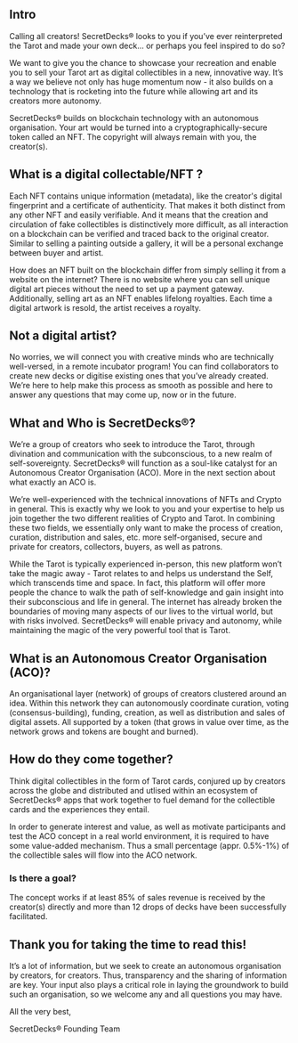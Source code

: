 ## Intro
Calling all creators! SecretDecks® looks to you if you’ve ever reinterpreted the Tarot and made your own deck... or perhaps you feel inspired to do so? 

We want to give you the chance to showcase your recreation and enable you to sell your Tarot art as digital collectibles in a new, innovative way. It’s a way we believe not only has huge momentum now - it also builds on a technology that is rocketing into the future while allowing art and its creators more autonomy. 

SecretDecks® builds on blockchain technology with an autonomous organisation. Your art would be turned into a cryptographically-secure token called an NFT. The copyright will always remain with you, the creator(s). 

## What is a digital collectable/NFT ?
Each NFT contains unique information (metadata), like the creator's digital fingerprint and a certificate of authenticity. That makes it both distinct from any other NFT and easily verifiable. And it means that the creation and circulation of fake collectibles is distinctively more difficult, as all interaction on a blockchain can be verified and traced back to the original creator. Similar to selling a painting outside a gallery, it will be a personal exchange between buyer and artist. 

How does an NFT built on the blockchain differ from simply selling it from a website on the internet? There is no website where you can sell unique digital art pieces without the need to set up a payment gateway. Additionally, selling art as an NFT enables lifelong royalties. Each time a digital artwork is resold, the artist receives a royalty. 

## Not a digital artist? 
No worries, we will connect you with creative minds who are technically well-versed, in a remote incubator program! You can find collaborators to create new decks or digitise existing ones that you’ve already created. We’re here to help make this process as smooth as possible and here to answer any questions that may come up, now or in the future.

## What and Who is SecretDecks®?
We’re a group of creators who seek to introduce the Tarot, through divination and communication with the subconscious, to a new realm of self-sovereignty. SecretDecks® will function as a soul-like catalyst for an Autonomous Creator Organisation (ACO). More in the next section about what exactly an ACO is. 

We’re well-experienced with the technical innovations of NFTs and Crypto in general. This is exactly why we look to you and your expertise to help us join together the two different realities of Crypto and Tarot. In combining these two fields, we essentially only want to make the process of creation, curation, distribution and sales, etc. more self-organised, secure and private for creators, collectors, buyers, as well as patrons. 
 
While the Tarot is typically experienced in-person, this new platform won’t take the magic away - Tarot relates to and helps us understand the Self, which transcends time and space. In fact, this platform will offer more people the chance to walk the path of self-knowledge and gain insight into their subconscious and life in general. The internet has already broken the boundaries of moving many aspects of our lives to the virtual world, but with risks involved. SecretDecks® will enable privacy and autonomy, while maintaining the magic of the very powerful tool that is Tarot.

## What is an Autonomous Creator Organisation (ACO)?
An organisational layer (network) of groups of creators clustered around an idea. Within this network they can autonomously coordinate curation, voting (consensus-building), funding, creation, as well as distribution and sales of digital assets. All supported by a token (that grows in value over time, as the network grows and tokens are bought and burned).

## How do they come together?
Think digital collectibles in the form of Tarot cards, conjured up by creators across the globe and distributed and utlised within an ecosystem of SecretDecks® apps that work together to fuel demand for the collectible cards and the experiences they entail.

In order to generate interest and value, as well as motivate participants and test the ACO concept in a real world environment, it is required to have some value-added mechanism. Thus a small percentage (appr. 0.5%-1%) of the collectible sales will flow into the ACO network. 

### Is there a goal?
The concept works if at least 85% of sales revenue is received by the creator(s) directly and more than 12 drops of decks have been successfully facilitated.

## Thank you for taking the time to read this! 
It’s a lot of information, but we seek to create an autonomous organisation by creators, for creators. Thus, transparency and the sharing of information are key. Your input also plays a critical role in laying the groundwork to build such an organisation, so we welcome any and all questions you may have. 


All the very best,

SecretDecks® Founding Team

